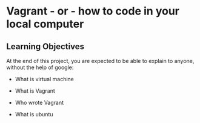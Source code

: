 # Vagrant - or - how to code in your local computer

## Learning Objectives

At the end of this project, you are expected to be able to explain to anyone, without the help of google:

* What is virtual machine

* What is Vagrant

* Who wrote Vagrant

* What is ubuntu 
